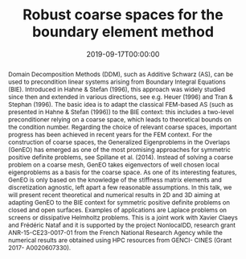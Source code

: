 ---
title: Robust coarse spaces for the boundary element method
event: 'Parallel Solution Methods for Systems Arising from PDEs '
event_url: 'https://conferences.cirm-math.fr/2064.html'

location: 'CIRM, Luminy, France'

abstract: >-
  Domain Decomposition Methods (DDM), such as Additive Schwarz (AS), can be used
  to precondition linear systems arising from Boundary Integral Equations (BIE).
  Introduced in Hahne & Stefan (1996), this approach was widely studied since
  then and extended in various directions, see e.g. Heuer (1996) and Tran &
  Stephan (1996). The basic idea is to adapt the classical FEM-based AS (such as
  presented in Hahne & Stefan (1996)) to the BIE context: this includes a
  two-level preconditioner relying on a coarse space, which leads to theoretical
  bounds on the condition number. Regarding the choice of relevant coarse
  spaces, important progress has been achieved in recent years for the FEM
  context. For the construction of coarse spaces, the Generalized Eigenproblems
  in the Overlaps (GenEO) has emerged as one of the most promising approaches
  for symmetric positive definite problems, see Spillane et al. (2014). Instead
  of solving a coarse problem on a coarse mesh, GenEO takes eigenvectors of well
  chosen local eigenproblems as a basis for the coarse space. As one of its
  interesting features, GenEO is only based on the knowledge of the stiffness
  matrix elements and discretization agnostic, left apart a few reasonable
  assumptions. In this talk, we will present recent theoretical and numerical
  results in 2D and 3D aiming at adapting GenEO to the BIE context for symmetric
  positive definite problems on closed and open surfaces. Examples of
  applications are Laplace problems on screens or dissipative Helmholtz
  problems. This is a joint work with Xavier Claeys and Frédéric Nataf and it is
  supported by the project NonlocalDD, research grant ANR-15-CE23-0017-01 from
  the French National Research Agency while the numerical results are obtained
  using HPC resources from GENCI- CINES (Grant 2017- A0020607330).
summary: 'We present theoretical and numerical results about a new preconditioner for matrices stemming from the boundary element method.'

date: '2019-09-17T00:00:00'
date_end: ''
all_day: true
publishDate: '2019-02-05T00:00:00'


authors: [Xavier Claeys, admin, Frédéric Nataf]
tags:
  - BEM
  - DDM
  - Boundary integral method
  - domain decomposition method

categories: 
  - conference

featured: true
projects: []
slides: ''

url_pdf: ''
url_slides: 'https://www.cirm-math.fr/RepOrga/2064/Slides/Marchand.pdf'
url_video: ''
url_code: ''
image:
  caption: ''
  focal_point: ''
---